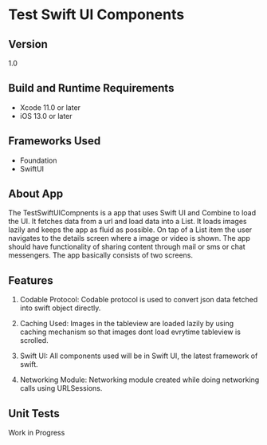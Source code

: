 # Test Swift UI Components

## Version

1.0

## Build and Runtime Requirements
+ Xcode 11.0 or later
+ iOS 13.0 or later

## Frameworks Used
+ Foundation
+ SwiftUI

## About App

The TestSwiftUICompnents is a app that uses Swift UI and Combine to load the UI. It fetches data from a url and load data into a List. It loads images lazily and keeps the app as fluid as possible. On tap of a List item the user navigates to the details screen where a image or video is shown.
The app should have functionality of sharing content through mail or sms or chat messengers.
The app basically consists of two screens.

## Features

1) Codable Protocol: Codable protocol is used to convert json data fetched into swift object directly.

2) Caching Used: Images in the tableview are loaded lazily by using caching mechanism so that images dont load evrytime tableview is scrolled.

3) Swift UI: All components used will be in Swift UI, the latest framework of swift.

4) Networking Module: Networking module created while doing networking calls using URLSessions.

## Unit Tests

Work in Progress


